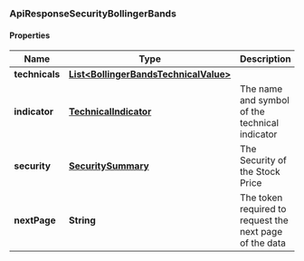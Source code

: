 
### ApiResponseSecurityBollingerBands

#### Properties
Name | Type | Description | Notes
------------ | ------------- | ------------- | -------------
**technicals** | [**List&lt;BollingerBandsTechnicalValue&gt;**](BollingerBandsTechnicalValue.md) |  |  [optional]
**indicator** | [**TechnicalIndicator**](TechnicalIndicator.md) | The name and symbol of the technical indicator |  [optional]
**security** | [**SecuritySummary**](SecuritySummary.md) | The Security of the Stock Price |  [optional]
**nextPage** | **String** | The token required to request the next page of the data |  [optional]



